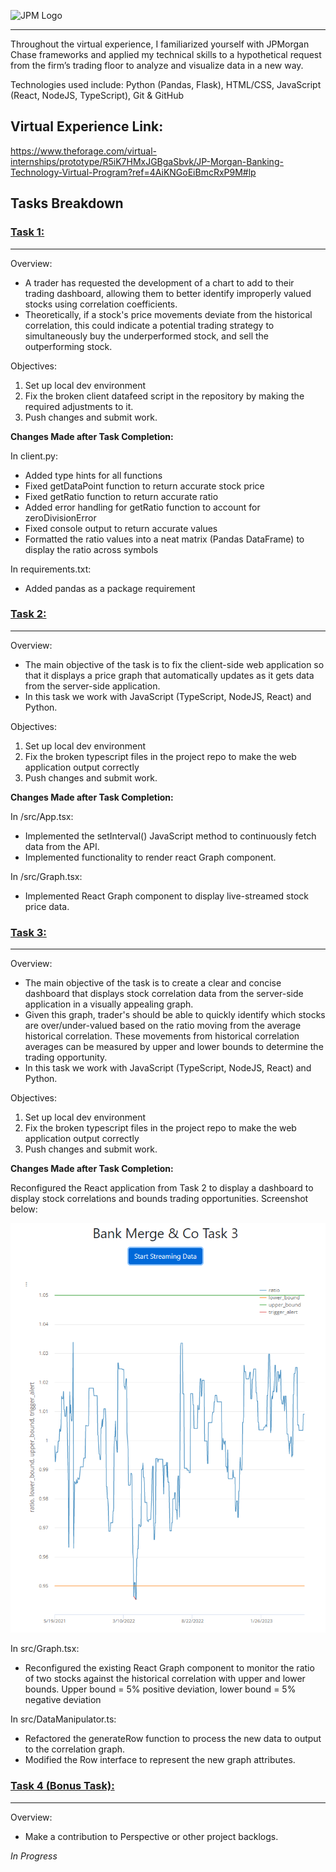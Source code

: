 ![JPM Logo](https://1000logos.net/wp-content/uploads/2020/04/J.P.-Morgan-Chase-Logo.png)
___

 Throughout the virtual experience, I familiarized yourself with JPMorgan Chase frameworks and applied my technical skills to a hypothetical request from the firm’s trading floor to analyze and visualize data in a new way.
 
 Technologies used include: Python (Pandas, Flask), HTML/CSS, JavaScript (React, NodeJS, TypeScript), Git & GitHub

## Virtual Experience Link:

https://www.theforage.com/virtual-internships/prototype/R5iK7HMxJGBgaSbvk/JP-Morgan-Banking-Technology-Virtual-Program?ref=4AiKNGoEiBmcRxP9M#lp

## Tasks Breakdown

### **[Task 1:](./Task%201/)**
___

Overview:
* A trader has requested the development of a chart to add to their trading dashboard, allowing them to better identify improperly valued stocks using correlation coefficients.
* Theoretically, if a stock's price movements deviate from the historical correlation, this could indicate a potential trading strategy to simultaneously buy the underperformed stock, and sell the outperforming stock.

Objectives:
1. Set up local dev environment
2. Fix the broken client datafeed script in the repository by making the required adjustments to it.
3. Push changes and submit work. 

**Changes Made after Task Completion:**

In client.py:
- Added type hints for all functions
- Fixed getDataPoint function to return accurate stock price
- Fixed getRatio function to return accurate ratio
- Added error handling for getRatio function to account for zeroDivisionError
- Fixed console output to return accurate values
- Formatted the ratio values into a neat matrix (Pandas DataFrame) to display the ratio across symbols

In requirements.txt:
- Added  pandas as a package requirement

### **[Task 2:](./Task%202/)**
___

Overview:
* The main objective of the task is to fix the client-side web application so that it displays a price graph that automatically updates as it gets data from the server-side application.
* In this task we work with JavaScript (TypeScript, NodeJS, React) and Python.

Objectives:
1. Set up local dev environment 
2. Fix the broken typescript files in the project repo to make the web application output correctly
3. Push changes and submit work.

**Changes Made after Task Completion:**

In /src/App.tsx:
- Implemented the setInterval() JavaScript method to continuously fetch data from the API.
- Implemented functionality to render react Graph component.

In /src/Graph.tsx:
- Implemented React Graph component to display live-streamed stock price data.


### **[Task 3:](./Task%203/)**
___

Overview:
* The main objective of the task is to create a clear and concise dashboard that displays stock correlation data from the server-side application in a visually appealing graph.
* Given this graph, trader's should be able to quickly identify which stocks are over/under-valued based on the ratio moving from the average historical correlation. These movements from historical correlation averages can be measured by upper and lower bounds to determine the trading opportunity.
* In this task we work with JavaScript (TypeScript, NodeJS, React) and Python.

Objectives:
1. Set up local dev environment 
2. Fix the broken typescript files in the project repo to make the web application output correctly
3. Push changes and submit work.

**Changes Made after Task Completion:**

Reconfigured the React application from Task 2 to display a dashboard to display stock correlations and bounds trading opportunities. Screenshot below:

![Dashboard](./Task%203/img/screenshot.png)

In src/Graph.tsx:
- Reconfigured the existing React Graph component to monitor the ratio of two stocks against the historical correlation with upper and lower bounds. Upper bound = 5% positive deviation, lower bound = 5% negative deviation

In src/DataManipulator.ts:
-  Refactored the generateRow function to process the new data to output to the correlation graph.
- Modified the Row interface to represent the new graph attributes.

### **[Task 4 (Bonus Task):](./Task%204/)**
___

Overview:
* Make a contribution to Perspective or other project backlogs.

*In Progress*